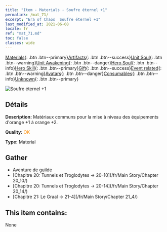 ```yaml
---
title: "Item - Materials - Soufre éternel +1"
permalink: /mat_71/
excerpt: "Era of Chaos  Soufre éternel +1"
last_modified_at: 2021-06-08
locale: fr
ref: "mat_71.md"
toc: false
classes: wide
---
```

 [Materials](/ItemsFR/){: .btn .btn--primary}[Artifacts](/ItemsFR/Artifacts/){: .btn .btn--success}[Unit Soul](/ItemsFR/UnitSoul/){: .btn .btn--warning}[Unit Awakening](/ItemsFR/UnitAwakening/){: .btn .btn--danger}[Hero Soul](/ItemsFR/HeroSoul/){: .btn .btn--info}[Hero Skill](/ItemsFR/HeroSkill/){: .btn .btn--primary}[Gift](/ItemsFR/Gift/){: .btn .btn--success}[Event related](/ItemsFR/Events/){: .btn .btn--warning}[Avatars](/ItemsFR/Avatars/){: .btn .btn--danger}[Consumables](/ItemsFR/Consumables/){: .btn .btn--info}[Unknown](/ItemsFR/Unknown/){: .btn .btn--primary}

 ![Soufre éternel +1](/images/t/i_cailiao_liuhuang3.png)

## Détails
 **Description:** Matériaux communs pour la mise à niveau des équipements d'orange +1 à orange +2.

 **Quality:** <span style="color: #FF8C00">OK</span>

 **Type:** Material

## Gather

*    Aventure de guilde 
*    [Chapitre 20: Tunnels et Troglodytes -> 20-10](/fr/Main Story/Chapter 20_10/) 
*    [Chapitre 20: Tunnels et Troglodytes -> 20-14](/fr/Main Story/Chapter 20_14/) 
*    [Chapitre 21: Le Graal -> 21-4](/fr/Main Story/Chapter 21_4/) 

## This item contains:

  None

